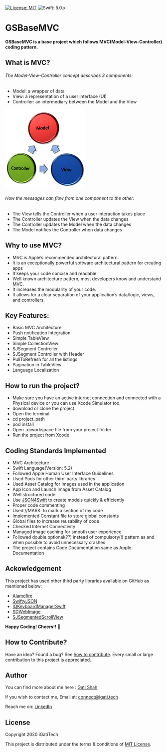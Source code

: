[![License: MIT](https://img.shields.io/badge/License-MIT-yellow.svg)](https://github.com/igatitech/GSBaseMVC/blob/master/LICENSE) 
![Swift: 5.0.x](https://img.shields.io/badge/Swift-5.0.x-orange)

# GSBaseMVC
**GSBaseMVC is a base project which follows MVC(Model-View-Controller) coding pattern.**

## What is MVC?

###### The Model-View-Controller concept describes 3 components:
- Model: a wrapper of data
- View: a representation of a user interface (UI)
- Controller: an intermediary between the Model and the View

![alt text](https://github.com/igatitech/GSBaseMVC/blob/master/Resources/MVC.png)

###### How the messages can flow from one component to the other:
- The View tells the Controller when a user interaction takes place
- The Controller updates the View when the data changes
- The Controller updates the Model when the data changes
- The Model notifies the Controller when data changes

## Why to use MVC?
- MVC is Apple’s recommended architectural pattern.
- It is an exceptionally powerful software architectural pattern for creating apps
- It keeps your code concise and readable.
- Well known architecture pattern, most developers know and understand MVC.
- It increases the modularity of your code.
- It allows for a clear separation of your application’s data/logic, views, and controllers.

## Key Features:
- Basic MVC Architecture
- Push notification Integration
- Simple TableView
- Simple CollectionView
- SJSegment Controller
- SJSegment Controller with Header
- PullToRefresh for all the listings
- Pagination in TableView
- Language Localization


## How to run the project?

- Make sure you have an active internet connection and connected with a Physical device or you can use Xcode Simulator too.
- download or clone the project
- Open the terminal
- cd project_path
- pod install
- Open .xcworkspace file from your project folder
- Run the project from Xcode

## Coding Standards Implemented

- MVC Architecture
- Swift Language(Version: 5.2)
- Followed Apple Human User Interface Guidelines
- Used Pods for other third-party libraries
- Used Asset Catalog for Images used in the application
- App Icon and Launch Image from Asset Catalog
- Well structured code
- Use [JSON4Swift](https://www.json4swift.com/) to create models quickly & efficiently
- Proper code commenting
- Used //MARK: to mark a section of my code
- Implemented Constant file to store global constants
- Global files to increase reusability of code
- Checked Internet Connectivity
- Managed image caching for smooth user experience
- Followed double optional(??) instead of compulsory(!) pattern as and when possible to avoid unnecessary crashes
- The project contains Code Documentation same as Apple Documentation

## Ackowledgement

This project has used other third party libraries available on GitHub as mentioned below:

- [Alamofire](https://github.com/Alamofire/Alamofire)
- [SwiftyJSON](https://github.com/SwiftyJSON/SwiftyJSON)
- [IQKeyboardManagerSwift](https://github.com/hackiftekhar/IQKeyboardManager)
- [SDWebImage](https://github.com/SDWebImage/SDWebImage)
- [SJSegmentedScrollView](https://github.com/subinspathilettu/SJSegmentedViewController)

**Happy Coding! Cheers!!** 🥂 

## How to Contribute?

Have an idea? Found a bug? See [how to contribute](https://github.com/igatitech/GSBaseMVC/blob/master/CONTRIBUTION.md). Every small or large contribution to this project is appreciated.

## Author
You can find more about me here : [Gati Shah](https://igati.tech)

If you wish to contact me, 
Email at: [connect@igati.tech](connect@igati.tech)

Reach me on: [LinkedIn](https://www.linkedin.com/in/igatitech/)

## License
Copyright 2020 iGatiTech

This project is distributed under the terms & conditions of [MIT License](https://github.com/igatitech/GSBaseMVC/blob/master/LICENSE).
